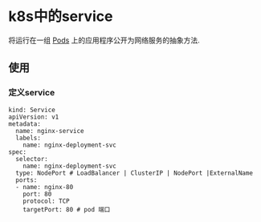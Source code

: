 # k8s中的service

 将运行在一组 [Pods](https://kubernetes.io/docs/concepts/workloads/pods/pod-overview/) 上的应用程序公开为网络服务的抽象方法.

## 使用

### 定义service

```she
kind: Service
apiVersion: v1
metadata:
  name: nginx-service
  labels:
    name: nginx-deployment-svc
spec:
  selector:
    name: nginx-deployment-svc
  type: NodePort # LoadBalancer | ClusterIP | NodePort |ExternalName
  ports:
  - name: nginx-80
    port: 80
    protocol: TCP
    targetPort: 80 # pod 端口
```